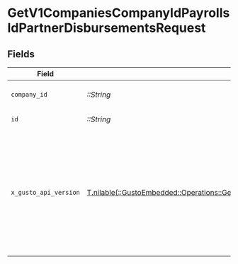 # GetV1CompaniesCompanyIdPayrollsIdPartnerDisbursementsRequest


## Fields

| Field                                                                                                                                                                                                                         | Type                                                                                                                                                                                                                          | Required                                                                                                                                                                                                                      | Description                                                                                                                                                                                                                   |
| ----------------------------------------------------------------------------------------------------------------------------------------------------------------------------------------------------------------------------- | ----------------------------------------------------------------------------------------------------------------------------------------------------------------------------------------------------------------------------- | ----------------------------------------------------------------------------------------------------------------------------------------------------------------------------------------------------------------------------- | ----------------------------------------------------------------------------------------------------------------------------------------------------------------------------------------------------------------------------- |
| `company_id`                                                                                                                                                                                                                  | *::String*                                                                                                                                                                                                                    | :heavy_check_mark:                                                                                                                                                                                                            | The UUID of the company                                                                                                                                                                                                       |
| `id`                                                                                                                                                                                                                          | *::String*                                                                                                                                                                                                                    | :heavy_check_mark:                                                                                                                                                                                                            | The UUID of the payroll                                                                                                                                                                                                       |
| `x_gusto_api_version`                                                                                                                                                                                                         | [T.nilable(::GustoEmbedded::Operations::GetV1CompaniesCompanyIdPayrollsIdPartnerDisbursementsHeaderXGustoAPIVersion)](../../models/operations/getv1companiescompanyidpayrollsidpartnerdisbursementsheaderxgustoapiversion.md) | :heavy_minus_sign:                                                                                                                                                                                                            | Determines the date-based API version associated with your API call. If none is provided, your application's [minimum API version](https://docs.gusto.com/embedded-payroll/docs/api-versioning#minimum-api-version) is used.  |